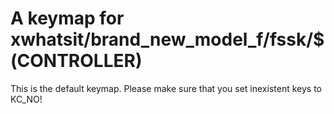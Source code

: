 # A keymap for xwhatsit/brand_new_model_f/fssk/$(CONTROLLER)

This is the default keymap.
Please make sure that you set inexistent keys to KC_NO!
